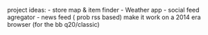 project ideas:
    - store map & item finder
    - Weather app
    - social feed agregator
    - news feed ( prob rss based)
make it work on a 2014 era browser (for the bb q20/classic)
